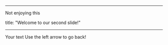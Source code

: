 

---

Not enjoying this

title: "Welcome to our second slide!"

---

Your text
Use the left arrow to go back!
